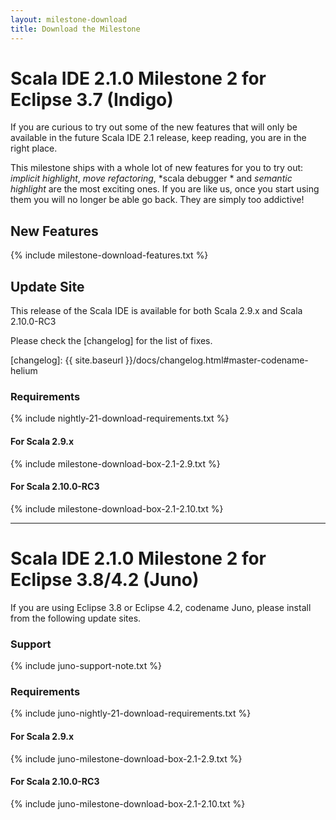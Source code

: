```yaml
---
layout: milestone-download
title: Download the Milestone
---
```


# Scala IDE 2.1.0 Milestone 2 for Eclipse 3.7 (Indigo)

If you are curious to try out some of the new features that will only be available in the future 
Scala IDE 2.1 release, keep reading, you are in the right place.

This milestone ships with a whole lot of new features for you to try out: *implicit 
highlight*, *move refactoring*, *scala debugger * and *semantic highlight* are the most 
exciting ones. If you are like us, once you start using them you will no longer be able go back. 
They are simply too addictive!

## New Features
{% include milestone-download-features.txt %}

## Update Site
This release of the Scala IDE is available for both Scala 2.9.x and Scala 2.10.0-RC3

Please check the [changelog] for the list of fixes.

[nightly]: nightly.html#scala_ide_helium_nightly
[changelog]: {{ site.baseurl }}/docs/changelog.html#master-codename-helium

### Requirements
{% include nightly-21-download-requirements.txt %}

#### For Scala 2.9.x
{% include milestone-download-box-2.1-2.9.txt %}

#### For Scala 2.10.0-RC3
{% include milestone-download-box-2.1-2.10.txt %}

------

# Scala IDE 2.1.0 Milestone 2 for Eclipse 3.8/4.2 (Juno)
If you are using Eclipse 3.8 or Eclipse 4.2, codename Juno, please install from the following update sites.

### Support
{% include juno-support-note.txt %}

### Requirements
{% include juno-nightly-21-download-requirements.txt %}

#### For Scala 2.9.x
{% include juno-milestone-download-box-2.1-2.9.txt %}

#### For Scala 2.10.0-RC3
{% include juno-milestone-download-box-2.1-2.10.txt %}
